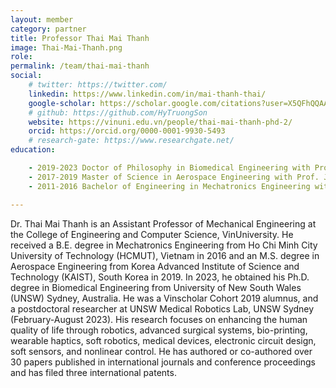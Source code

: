 ```yaml
---
layout: member
category: partner
title: Professor Thai Mai Thanh
image: Thai-Mai-Thanh.png
role: 
permalink: /team/thai-mai-thanh
social:
    # twitter: https://twitter.com/
    linkedin: https://www.linkedin.com/in/mai-thanh-thai/
    google-scholar: https://scholar.google.com/citations?user=X5QFhQQAAAAJ&hl=en&authuser=2
    # github: https://github.com/HyTruongSon
    website: https://vinuni.edu.vn/people/thai-mai-thanh-phd-2/
    orcid: https://orcid.org/0000-0001-9930-5493
    # research-gate: https://www.researchgate.net/
education:

    - 2019-2023 Doctor of Philosophy in Biomedical Engineering with Prof. Nigel Lovell and Dr. Thanh Nho Do, UNSW Sydney, Australia
    - 2017-2019 Master of Science in Aerospace Engineering with Prof. Jung-Ryul Lee, Korea Advanced Institute of Science and Technology (KAIST), South Korea
    - 2011-2016 Bachelor of Engineering in Mechatronics Engineering with an Honor Program, Ho Chi Minh City University of Technology (HCMUT), Vietnam.

---
```


Dr. Thai Mai Thanh is an Assistant Professor of Mechanical Engineering at the College of Engineering and Computer Science, VinUniversity. He received a B.E. degree in Mechatronics Engineering from Ho Chi Minh City University of Technology (HCMUT), Vietnam in 2016 and an M.S. degree in Aerospace Engineering from Korea Advanced Institute of Science and Technology (KAIST), South Korea in 2019. In 2023, he obtained his Ph.D. degree in Biomedical Engineering from University of New South Wales (UNSW) Sydney, Australia.
He was a Vinscholar Cohort 2019 alumnus, and a postdoctoral researcher at UNSW Medical Robotics Lab, UNSW Sydney (February-August 2023). His research focuses on enhancing the human quality of life through robotics, advanced surgical systems, bio-printing, wearable haptics, soft robotics, medical devices, electronic circuit design, soft sensors, and nonlinear control. He has authored or co-authored over 30 papers published in international journals and conference proceedings and has filed three international patents.

